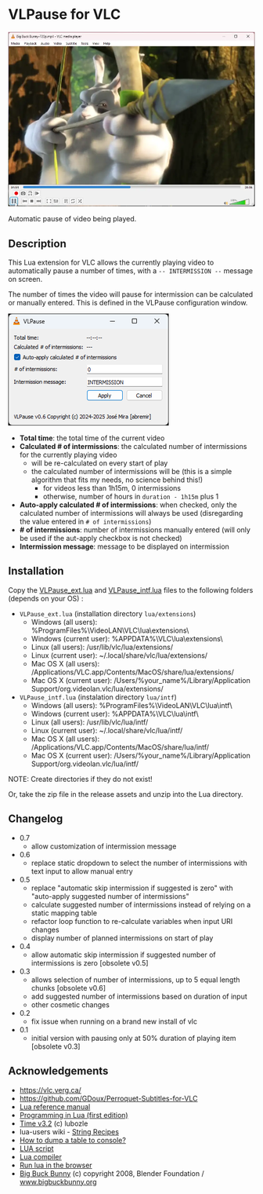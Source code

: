 # VLPause for VLC

![VLPause](./assets/VLPause.webp)

Automatic pause of video being played.

## Description

This Lua extension for VLC allows the currently playing video to automatically pause a number of times, with a `-- INTERMISSION --` message on screen.

The number of times the video will pause for intermission can be calculated or manually entered. This is defined in the VLPause configuration window.

![VLPause configuration](./assets/VLPause_Configuration.png)

* **Total time**: the total time of the current video
* **Calculated # of intermissions**: the calculated number of intermissions for the currently playing video
  * will be re-calculated on every start of play
  * the calculated number of intermissions will be (this is a simple algorithm that fits my needs, no science behind this!)
    * for videos less than 1h15m, 0 intermissions
    * otherwise, number of hours in `duration - 1h15m` plus 1
* **Auto-apply calculated # of intermissions**: when checked, only the calculated number of intermissions will always be used (disregarding the value entered in `# of intermissions`)
* **\# of intermissions**: number of intermissions manually entered (will only be used if the aut-apply checkbox is not checked)
* **Intermission message**: message to be displayed on intermission

## Installation

Copy the [VLPause_ext.lua](./source/VLPause_ext.lua) and [VLPause_intf.lua](./source/VLPause_intf.lua) files to the following folders (depends on your OS) :

* `VLPause_ext.lua` (installation directory `lua/extensions`)
  * Windows (all users): %ProgramFiles%\VideoLAN\VLC\lua\extensions\
  * Windows (current user): %APPDATA%\VLC\lua\extensions\
  * Linux (all users): /usr/lib/vlc/lua/extensions/
  * Linux (current user): ~/.local/share/vlc/lua/extensions/
  * Mac OS X (all users): /Applications/VLC.app/Contents/MacOS/share/lua/extensions/
  * Mac OS X (current user): /Users/%your_name%/Library/Application Support/org.videolan.vlc/lua/extensions/
* `VLPause_intf.lua` (instalation directory `lua/intf`)
  * Windows (all users): %ProgramFiles%\VideoLAN\VLC\lua\intf\
  * Windows (current user): %APPDATA%\VLC\lua\intf\
  * Linux (all users): /usr/lib/vlc/lua/intf/
  * Linux (current user): ~/.local/share/vlc/lua/intf/
  * Mac OS X (all users): /Applications/VLC.app/Contents/MacOS/share/lua/intf/
  * Mac OS X (current user): /Users/%your_name%/Library/Application Support/org.videolan.vlc/lua/intf/

NOTE: Create directories if they do not exist!

Or, take the zip file in the release assets and unzip into the Lua directory.

## Changelog

* 0.7
  * allow customization of intermission message
* 0.6
  * replace static dropdown to select the number of intermissions with text input to allow manual entry
* 0.5
  * replace "automatic skip intermission if suggested is zero" with "auto-apply suggested number of intermissions"
  * calculate suggested number of intermissions instead of relying on a static mapping table
  * refactor loop function to re-calculate variables when input URI changes
  * display number of planned intermissions on start of play
* 0.4
  * allow automatic skip intermission if suggested number of intermissions is zero [obsolete v0.5]
* 0.3
  * allows selection of number of intermissions, up to 5 equal length chunks [obsolete v0.6]
  * add suggested number of intermissions based on duration of input
  * other cosmetic changes
* 0.2
  * fix issue when running on a brand new install of vlc
* 0.1
  * initial version with pausing only at 50% duration of playing item [obsolete v0.3]

## Acknowledgements

* <https://vlc.verg.ca/>
* <https://github.com/GDoux/Perroquet-Subtitles-for-VLC>
* [Lua reference manual](https://www.lua.org/manual/5.4/contents.html#contents)
* [Programming in Lua (first edition)](https://www.lua.org/pil/contents.html)
* [Time v3.2](https://addons.videolan.org/p/1154032/) (c) lubozle
* lua-users wiki - [String Recipes](http://lua-users.org/wiki/StringRecipes)
* [How to dump a table to console?](https://stackoverflow.com/a/27028488/552219)
* [LUA script](https://luascripts.com/)
* [Lua compiler](https://onecompiler.com/lua)
* [Run  lua in the browser](https://glot.io/new/lua)
* [Big Buck Bunny](https://www.bigbuckbunny.org) (c) copyright 2008, Blender Foundation / www.bigbuckbunny.org

